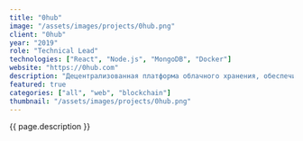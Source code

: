 ```yaml
---
title: "0hub"
image: "/assets/images/projects/0hub.png"
client: "0hub"
year: "2019"
role: "Technical Lead"
technologies: ["React", "Node.js", "MongoDB", "Docker"]
website: "https://0hub.com"
description: "Децентрализованная платформа облачного хранения, обеспечивающая безопасное и эффективное управление данными с использованием технологии блокчейн."
featured: true
categories: ["all", "web", "blockchain"]
thumbnail: "/assets/images/projects/0hub.png"
---
```


{{ page.description }} 